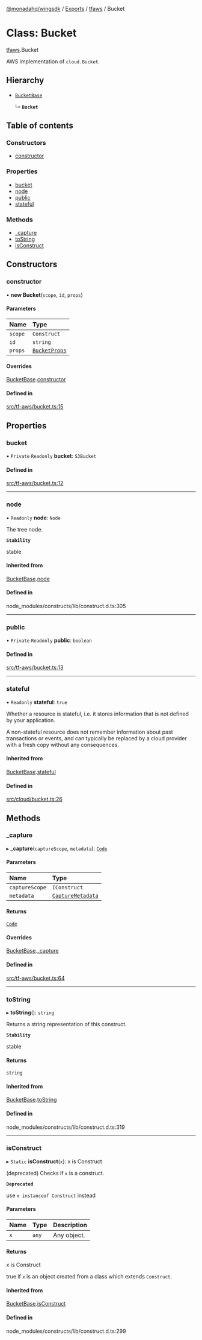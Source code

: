[@monadahq/wingsdk](../README.md) / [Exports](../modules.md) / [tfaws](../modules/tfaws.md) / Bucket

# Class: Bucket

[tfaws](../modules/tfaws.md).Bucket

AWS implementation of `cloud.Bucket`.

## Hierarchy

- [`BucketBase`](cloud.BucketBase.md)

  ↳ **`Bucket`**

## Table of contents

### Constructors

- [constructor](tfaws.Bucket.md#constructor)

### Properties

- [bucket](tfaws.Bucket.md#bucket)
- [node](tfaws.Bucket.md#node)
- [public](tfaws.Bucket.md#public)
- [stateful](tfaws.Bucket.md#stateful)

### Methods

- [\_capture](tfaws.Bucket.md#_capture)
- [toString](tfaws.Bucket.md#tostring)
- [isConstruct](tfaws.Bucket.md#isconstruct)

## Constructors

### constructor

• **new Bucket**(`scope`, `id`, `props`)

#### Parameters

| Name | Type |
| :------ | :------ |
| `scope` | `Construct` |
| `id` | `string` |
| `props` | [`BucketProps`](../interfaces/cloud.BucketProps.md) |

#### Overrides

[BucketBase](cloud.BucketBase.md).[constructor](cloud.BucketBase.md#constructor)

#### Defined in

[src/tf-aws/bucket.ts:15](https://github.com/monadahq/winglang/blob/438eedb/libs/wingsdk/src/tf-aws/bucket.ts#L15)

## Properties

### bucket

• `Private` `Readonly` **bucket**: `S3Bucket`

#### Defined in

[src/tf-aws/bucket.ts:12](https://github.com/monadahq/winglang/blob/438eedb/libs/wingsdk/src/tf-aws/bucket.ts#L12)

___

### node

• `Readonly` **node**: `Node`

The tree node.

**`Stability`**

stable

#### Inherited from

[BucketBase](cloud.BucketBase.md).[node](cloud.BucketBase.md#node)

#### Defined in

node_modules/constructs/lib/construct.d.ts:305

___

### public

• `Private` `Readonly` **public**: `boolean`

#### Defined in

[src/tf-aws/bucket.ts:13](https://github.com/monadahq/winglang/blob/438eedb/libs/wingsdk/src/tf-aws/bucket.ts#L13)

___

### stateful

• `Readonly` **stateful**: ``true``

Whether a resource is stateful, i.e. it stores information that is not
defined by your application.

A non-stateful resource does not remember information about past
transactions or events, and can typically be replaced by a cloud provider
with a fresh copy without any consequences.

#### Inherited from

[BucketBase](cloud.BucketBase.md).[stateful](cloud.BucketBase.md#stateful)

#### Defined in

[src/cloud/bucket.ts:26](https://github.com/monadahq/winglang/blob/438eedb/libs/wingsdk/src/cloud/bucket.ts#L26)

## Methods

### \_capture

▸ **_capture**(`captureScope`, `metadata`): [`Code`](core.Code.md)

#### Parameters

| Name | Type |
| :------ | :------ |
| `captureScope` | `IConstruct` |
| `metadata` | [`CaptureMetadata`](../interfaces/core.CaptureMetadata.md) |

#### Returns

[`Code`](core.Code.md)

#### Overrides

[BucketBase](cloud.BucketBase.md).[_capture](cloud.BucketBase.md#_capture)

#### Defined in

[src/tf-aws/bucket.ts:64](https://github.com/monadahq/winglang/blob/438eedb/libs/wingsdk/src/tf-aws/bucket.ts#L64)

___

### toString

▸ **toString**(): `string`

Returns a string representation of this construct.

**`Stability`**

stable

#### Returns

`string`

#### Inherited from

[BucketBase](cloud.BucketBase.md).[toString](cloud.BucketBase.md#tostring)

#### Defined in

node_modules/constructs/lib/construct.d.ts:319

___

### isConstruct

▸ `Static` **isConstruct**(`x`): x is Construct

(deprecated) Checks if `x` is a construct.

**`Deprecated`**

use `x instanceof Construct` instead

#### Parameters

| Name | Type | Description |
| :------ | :------ | :------ |
| `x` | `any` | Any object. |

#### Returns

x is Construct

true if `x` is an object created from a class which extends `Construct`.

#### Inherited from

[BucketBase](cloud.BucketBase.md).[isConstruct](cloud.BucketBase.md#isconstruct)

#### Defined in

node_modules/constructs/lib/construct.d.ts:299
